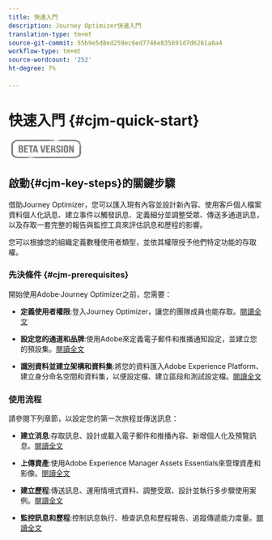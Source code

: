 ```yaml
---
title: 快速入門
description: Journey Optimizer快速入門
translation-type: tm+mt
source-git-commit: 55b9e5d8ed259ec6ed7746e835691d7d6261a8a4
workflow-type: tm+mt
source-wordcount: '252'
ht-degree: 7%

---
```


# 快速入門 {#cjm-quick-start}

![](assets/do-not-localize/badge.png)

## 啟動{#cjm-key-steps}的關鍵步驟

借助Journey Optimizer，您可以匯入現有內容並設計新內容、使用客戶個人檔案資料個人化訊息、建立事件以觸發訊息、定義細分並調整受眾、傳送多通道訊息，以及存取一套完整的報告與監控工具來評估訊息和歷程的影響。

您可以根據您的組織定義數種使用者類型，並依其權限授予他們特定功能的存取權。

### 先決條件 {#cjm-prerequisites}

開始使用Adobe·Journey Optimizer之前，您需要：

* **定義使用者權限**:登入Journey Optimizer，讓您的團隊成員也能存取。[閱讀全文](permissions.md)

* **設定您的通道和品牌**:使用Adobe來定義電子郵件和推播通知設定，並建立您的預設集。[閱讀全文](administration.md)

* **識別資料並建立架構和資料集**:將您的資料匯入Adobe Experience Platform、建立身分命名空間和資料集，以便設定檔、建立區段和測試設定檔。[閱讀全文](https://experienceleague.adobe.com/docs/experience-platform/ingestion/home.html)


### 使用流程

請參閱下列章節，以設定您的第一次旅程並傳送訊息：

* **建立消息**:存取訊息、設計或載入電子郵件和推播內容、新增個人化及預覽訊息。[閱讀全文](create-message.md)

* **上傳資產**:使用Adobe Experience Manager Assets Essentials來管理資產和影像。[閱讀全文](assets-essentials.md)

<!--* **Define audience**: create segments, create events, manage consent and privacy. [Read more](audiences.md)-->

* **建立歷程**:傳送訊息、運用情境式資料、調整受眾、設計並執行多步驟使用案例。[閱讀全文](building-journeys/journey.md)

* **監控訊息和歷程**:控制訊息執行、檢查訊息和歷程報告、追蹤傳遞能力度量。[閱讀全文](message-monitoring.md)
